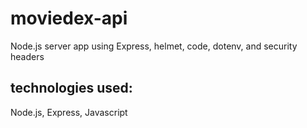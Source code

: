 # moviedex-api

Node.js server app using Express, helmet, code, dotenv, and security headers

## technologies used:

Node.js, Express, Javascript

